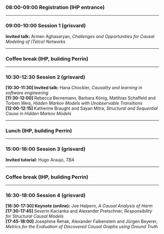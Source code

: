 <h3> 08:00-09:00 Registration (IHP entrance) </h3><hr>

<h3> 09:00-10:00 Session 1 (grisvard) </h3>
<b>Invited talk:</b> Armen Aghasaryan, <i>Challenges and Opportunities for Causal Modeling of (Telco) Networks</i>

<hr> <h3> Coffee break (IHP, building Perrin) </h3> <hr>

<h3>  10:30-12:30 Session 2 (grisvard) </h3> 
<b>[10:30-11:30] Invited talk:</b> Hana Chockler, <i>Causality and learning in software engineering</i><br>
<b>[11:30-12:00] </b> Rebecca Bernemann, Barbara König, Matthias Schaffeld and Torben Weis, <i>Hidden Markov Models with Unobservable Transitions</i><br>
<b>[12:00-12:15] </b> Katherine Braught and Sayan Mitra, <i>Structural and Sequential Cause in Hidden Markov Models</i>

<hr> <h3> Lunch (IHP, building Perrin) </h3> <hr>

<h3> 15:00-16:00 Session 3 (grisvard) </h3>
<b>Invited tutorial:</b> Hugo Araujo, <i>TBA</i>

<hr> <h3> Coffee break (IHP, building Perrin) </h3> <hr>

<h3> 16:30-18:00 Session 4 (grisvard) </h3>
<b>[16:30-17:30] Keynote (online):</b> Joe Halpern, <i>A Causal Analysis of Harm</i><br>
<b>[17:30-17:45] </b> Severin Kacianka and Alexander Pretschner, <i>Responsibility for Structural Causal Models</i><br>
<b>[17:45-18:00] </b> Josephine Rehak, Alexander Falkenstein and Jürgen Beyerer, <i>Metrics for the Evaluation of Discovered Causal Graphs using Ground Truth</i>

